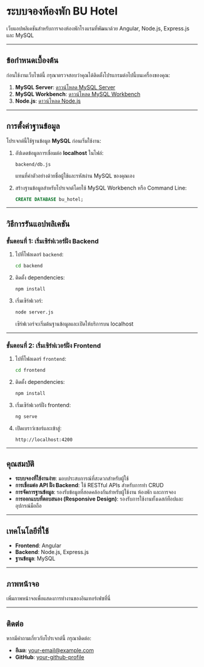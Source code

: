 
# ระบบจองห้องพัก BU Hotel

เว็บแอปพลิเคชันสำหรับการจองห้องพักโรงแรมที่พัฒนาด้วย Angular, Node.js, Express.js และ MySQL

---

## ข้อกำหนดเบื้องต้น

ก่อนใช้งานเว็บไซต์นี้ กรุณาตรวจสอบว่าคุณได้ติดตั้งโปรแกรมต่อไปนี้บนเครื่องของคุณ:

1. **MySQL Server**: [ดาวน์โหลด MySQL Server](https://dev.mysql.com/downloads/mysql/)
2. **MySQL Workbench**: [ดาวน์โหลด MySQL Workbench](https://dev.mysql.com/downloads/workbench/)
3. **Node.js**: [ดาวน์โหลด Node.js](https://nodejs.org/)

---

## การตั้งค่าฐานข้อมูล

โปรเจกต์นี้ใช้ฐานข้อมูล **MySQL** ก่อนเริ่มใช้งาน:

1. อัปเดตข้อมูลการเชื่อมต่อ **localhost** ในไฟล์:
   ```plaintext
   backend/db.js
   ```
   แทนที่ค่าตัวอย่างด้วยชื่อผู้ใช้และรหัสผ่าน MySQL ของคุณเอง

2. สร้างฐานข้อมูลสำหรับโปรเจกต์โดยใช้ MySQL Workbench หรือ Command Line:
   ```sql
   CREATE DATABASE bu_hotel;
   ```

---

## วิธีการรันแอปพลิเคชัน

### ขั้นตอนที่ 1: เริ่มเซิร์ฟเวอร์ฝั่ง Backend
1. ไปที่โฟลเดอร์ `backend`:
   ```bash
   cd backend
   ```
2. ติดตั้ง dependencies:
   ```bash
   npm install
   ```
3. เริ่มเซิร์ฟเวอร์:
   ```bash
   node server.js
   ```
   เซิร์ฟเวอร์จะเริ่มต้นฐานข้อมูลและเปิดให้บริการบน localhost

---

### ขั้นตอนที่ 2: เริ่มเซิร์ฟเวอร์ฝั่ง Frontend
1. ไปที่โฟลเดอร์ `frontend`:
   ```bash
   cd frontend
   ```
2. ติดตั้ง dependencies:
   ```bash
   npm install
   ```
3. เริ่มเซิร์ฟเวอร์ฝั่ง frontend:
   ```bash
   ng serve
   ```
4. เปิดเบราว์เซอร์และเข้าสู่:
   ```
   http://localhost:4200
   ```

---

## คุณสมบัติ

- **ระบบจองที่ใช้งานง่าย**: มอบประสบการณ์ที่สะดวกสำหรับผู้ใช้
- **การเชื่อมต่อ API ฝั่ง Backend**: ใช้ RESTful APIs สำหรับการทำ CRUD
- **การจัดการฐานข้อมูล**: รองรับข้อมูลที่สอดคล้องกันสำหรับผู้ใช้งาน ห้องพัก และการจอง
- **การออกแบบที่ตอบสนอง (Responsive Design)**: รองรับการใช้งานทั้งเดสก์ท็อปและอุปกรณ์มือถือ

---

## เทคโนโลยีที่ใช้

- **Frontend**: Angular
- **Backend**: Node.js, Express.js
- **ฐานข้อมูล**: MySQL

---

## ภาพหน้าจอ

เพิ่มภาพหน้าจอเพื่อแสดงการทำงานของอินเทอร์เฟซที่นี่

---

## ติดต่อ

หากมีคำถามเกี่ยวกับโปรเจกต์นี้ กรุณาติดต่อ:

- **อีเมล**: your-email@example.com
- **GitHub**: [your-github-profile](https://github.com/your-github-profile)
